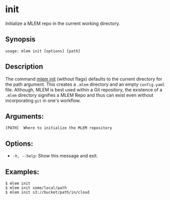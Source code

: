 # init

Initialize a MLEM repo in the current working directory.

## Synopsis

```usage
usage: mlem init [options] [path]
```

## Description

The command [mlem init](/doc/cli-reference/init) (without flags) defaults to the current directory for the path argument. This creates a `.mlem` directory and an empty `config.yaml` file. Although, MLEM is best used within a Git repository, the existence of a `.mlem` directory signifies a MLEM Repo and thus can exist even without incorporating `git` in one's workflow.

## Arguments:

    [PATH]  Where to initialize the MLEM repository

## Options:

- `-h, --help`:  Show this message and exit.

## Examples:

    $ mlem init
    $ mlem init some/local/path
    $ mlem init s3://bucket/path/in/cloud
